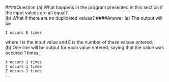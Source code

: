 ####Question
(a) What happens in the program presented in this section if the input values are all equal?  
(b) What if there are no duplicated values?
####Answer
(a) The output will be
```
I occurs E times
```
where I is the input value and E is the number of these values entered.  
(b) One line will be output for each value entered, saying that the value was occured 1 times.
```
X occurs 1 times
Y occurs 1 times
Z occurs 1 times
...
```
